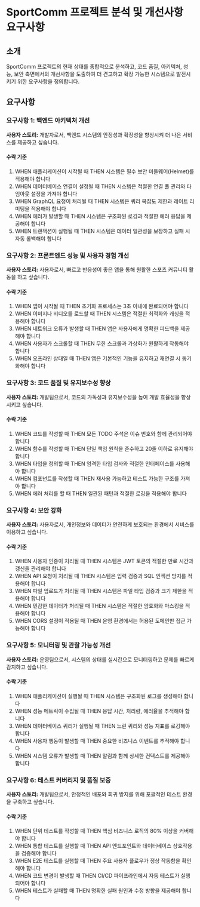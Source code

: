 # SportComm 프로젝트 분석 및 개선사항 요구사항

## 소개

SportComm 프로젝트의 현재 상태를 종합적으로 분석하고, 코드 품질, 아키텍처, 성능, 보안 측면에서의 개선사항을 도출하여 더 견고하고 확장 가능한 시스템으로 발전시키기 위한 요구사항을 정의합니다.

## 요구사항

### 요구사항 1: 백엔드 아키텍처 개선

**사용자 스토리:** 개발자로서, 백엔드 시스템의 안정성과 확장성을 향상시켜 더 나은 서비스를 제공하고 싶습니다.

#### 수락 기준

1. WHEN 애플리케이션이 시작될 때 THEN 시스템은 필수 보안 미들웨어(Helmet)를 적용해야 합니다
2. WHEN 데이터베이스 연결이 설정될 때 THEN 시스템은 적절한 연결 풀 관리와 타임아웃 설정을 가져야 합니다
3. WHEN GraphQL 요청이 처리될 때 THEN 시스템은 쿼리 복잡도 제한과 레이트 리미팅을 적용해야 합니다
4. WHEN 에러가 발생할 때 THEN 시스템은 구조화된 로깅과 적절한 에러 응답을 제공해야 합니다
5. WHEN 트랜잭션이 실행될 때 THEN 시스템은 데이터 일관성을 보장하고 실패 시 자동 롤백해야 합니다

### 요구사항 2: 프론트엔드 성능 및 사용자 경험 개선

**사용자 스토리:** 사용자로서, 빠르고 반응성이 좋은 앱을 통해 원활한 스포츠 커뮤니티 활동을 하고 싶습니다.

#### 수락 기준

1. WHEN 앱이 시작될 때 THEN 초기화 프로세스는 3초 이내에 완료되어야 합니다
2. WHEN 이미지나 비디오를 로드할 때 THEN 시스템은 적절한 최적화와 캐싱을 적용해야 합니다
3. WHEN 네트워크 오류가 발생할 때 THEN 앱은 사용자에게 명확한 피드백을 제공해야 합니다
4. WHEN 사용자가 스크롤할 때 THEN 무한 스크롤과 가상화가 원활하게 작동해야 합니다
5. WHEN 오프라인 상태일 때 THEN 앱은 기본적인 기능을 유지하고 재연결 시 동기화해야 합니다

### 요구사항 3: 코드 품질 및 유지보수성 향상

**사용자 스토리:** 개발팀으로서, 코드의 가독성과 유지보수성을 높여 개발 효율성을 향상시키고 싶습니다.

#### 수락 기준

1. WHEN 코드를 작성할 때 THEN 모든 TODO 주석은 이슈 번호와 함께 관리되어야 합니다
2. WHEN 함수를 작성할 때 THEN 단일 책임 원칙을 준수하고 20줄 이하로 유지해야 합니다
3. WHEN 타입을 정의할 때 THEN 엄격한 타입 검사와 적절한 인터페이스를 사용해야 합니다
4. WHEN 컴포넌트를 작성할 때 THEN 재사용 가능하고 테스트 가능한 구조를 가져야 합니다
5. WHEN 에러 처리를 할 때 THEN 일관된 패턴과 적절한 로깅을 적용해야 합니다

### 요구사항 4: 보안 강화

**사용자 스토리:** 사용자로서, 개인정보와 데이터가 안전하게 보호되는 환경에서 서비스를 이용하고 싶습니다.

#### 수락 기준

1. WHEN 사용자 인증이 처리될 때 THEN 시스템은 JWT 토큰의 적절한 만료 시간과 갱신을 관리해야 합니다
2. WHEN API 요청이 처리될 때 THEN 시스템은 입력 검증과 SQL 인젝션 방지를 적용해야 합니다
3. WHEN 파일 업로드가 처리될 때 THEN 시스템은 파일 타입 검증과 크기 제한을 적용해야 합니다
4. WHEN 민감한 데이터가 처리될 때 THEN 시스템은 적절한 암호화와 마스킹을 적용해야 합니다
5. WHEN CORS 설정이 적용될 때 THEN 운영 환경에서는 허용된 도메인만 접근 가능해야 합니다

### 요구사항 5: 모니터링 및 관찰 가능성 개선

**사용자 스토리:** 운영팀으로서, 시스템의 상태를 실시간으로 모니터링하고 문제를 빠르게 감지하고 싶습니다.

#### 수락 기준

1. WHEN 애플리케이션이 실행될 때 THEN 시스템은 구조화된 로그를 생성해야 합니다
2. WHEN 성능 메트릭이 수집될 때 THEN 응답 시간, 처리량, 에러율을 추적해야 합니다
3. WHEN 데이터베이스 쿼리가 실행될 때 THEN 느린 쿼리와 성능 지표를 로깅해야 합니다
4. WHEN 사용자 행동이 발생할 때 THEN 중요한 비즈니스 이벤트를 추적해야 합니다
5. WHEN 시스템 오류가 발생할 때 THEN 알림과 함께 상세한 컨텍스트를 제공해야 합니다

### 요구사항 6: 테스트 커버리지 및 품질 보증

**사용자 스토리:** 개발팀으로서, 안정적인 배포와 회귀 방지를 위해 포괄적인 테스트 환경을 구축하고 싶습니다.

#### 수락 기준

1. WHEN 단위 테스트를 작성할 때 THEN 핵심 비즈니스 로직의 80% 이상을 커버해야 합니다
2. WHEN 통합 테스트를 실행할 때 THEN API 엔드포인트와 데이터베이스 상호작용을 검증해야 합니다
3. WHEN E2E 테스트를 실행할 때 THEN 주요 사용자 플로우가 정상 작동함을 확인해야 합니다
4. WHEN 코드 변경이 발생할 때 THEN CI/CD 파이프라인에서 자동 테스트가 실행되어야 합니다
5. WHEN 테스트가 실패할 때 THEN 명확한 실패 원인과 수정 방향을 제공해야 합니다
